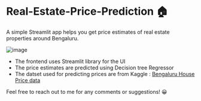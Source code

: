 # Real-Estate-Price-Prediction 🏠
A simple Streamlit app helps you get price estimates of real estate properties around Bengaluru.

![image](https://user-images.githubusercontent.com/111147252/185047070-2561a359-41a3-46a6-ab30-5136df8733e1.png)

 - The frontend uses Streamlit library for the UI
 - The price estimates are predicted using Decision tree Regressor
 - The datset used for predicting prices are from Kaggle : [Bengaluru House Price data](https://www.kaggle.com/datasets/amitabhajoy/bengaluru-house-price-data)

Feel free to reach out to me for any comments or suggestions! 😀

